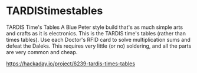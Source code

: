 # TARDIStimestables
TARDIS Time's Tables
A Blue Peter style build that's as much simple arts and crafts as it is electronics. This is the TARDIS time's tables (rather than times tables). Use each Doctor's RFID card to solve multiplication sums and defeat the Daleks. This requires very little (or no) soldering, and all the parts are very common and cheap.

https://hackaday.io/project/6239-tardis-times-tables
